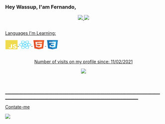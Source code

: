 ### Hey Wassup, I'am Fernando, 
 
 <div align="center">
  <a href="https://github.com/Nandrix225">
  <img height="150em" src="https://github-readme-stats.vercel.app/api?username=Nandrix225&show_icons=true&theme=dark&include_all_commits=true&count_private=true"/>
  <img height="130em" src="https://github-readme-stats.vercel.app/api/top-langs/?username=Nandrix225&layout=compact&langs_count=7&theme=dark"/>
</div>
  <div style="display: inline_block"><br>
   <p>Languages I'm Learning:</p> 
  <img align="center" alt="Nando-Js" height="30" width="40" src="https://raw.githubusercontent.com/devicons/devicon/master/icons/javascript/javascript-plain.svg">
  <img align="center" alt="Nando-React" height="30" width="40" src="https://raw.githubusercontent.com/devicons/devicon/master/icons/react/react-original.svg">
  <img align="center" alt="Nando-HTML" height="30" width="40" src="https://raw.githubusercontent.com/devicons/devicon/master/icons/html5/html5-original.svg">
  <img align="center" alt="Nando-CSS" height="30" width="40" src="https://raw.githubusercontent.com/devicons/devicon/master/icons/css3/css3-original.svg">
</div>
 <br>
<p align="center"> Number of visits on my profile since: 11/02/2021 </p>
<p align="center">   <img alingn="center" src="https://profile-counter.glitch.me/Nandrix225/count.svg" /></p>
 <br>
 <div>
  <br>
  _________________________________________________________________________________________________________________________________________________
  <p> Contate-me </p> 
  <a href="https://instagram.com/yrn._.Nando" target="_blank"><img src="https://img.shields.io/badge/-Instagram-%23E4405F?style=for-the-badge&logo=instagram&logoColor=white" target="_blank"></a>
